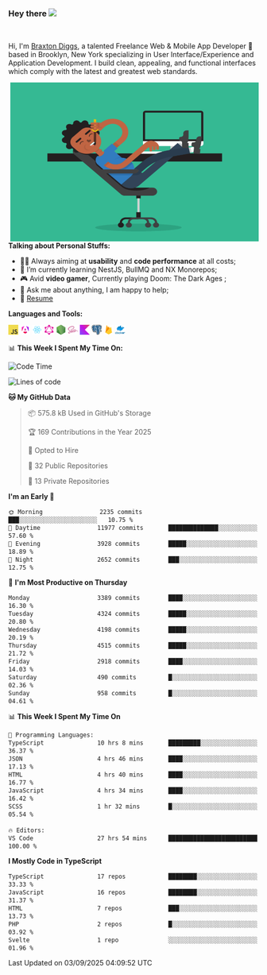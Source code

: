 ### Hey there <img src="https://media.giphy.com/media/hvRJCLFzcasrR4ia7z/giphy.gif" width="25">

<br />

Hi, I'm [Braxton Diggs](https://braxtondiggs.com/), a talented Freelance Web & Mobile App Developer 🚀 based in Brooklyn, New York specializing in User Interface/Experience and Application Development. I build clean, appealing, and functional interfaces which comply with the latest and greatest web standards.

  <img align="right" alt="GIF" src="https://github.com/braxtondiggs/braxtondiggs/blob/master/coder.gif?raw=true" width="500" height="320" />
  
**Talking about Personal Stuffs:**

- 🧑‍💻 Always aiming at **usability** and **code performance** at all costs;
- 🌱 I’m currently learning NestJS, BullMQ and NX Monorepos;
- 🎮 Avid **video gamer**, Currently playing Doom: The Dark Ages
;
- 💬 Ask me about anything, I am happy to help;
- 📝 [Resume](https://braxtondiggs.com/assets/resume/braxton-diggs.pdf)

**Languages and Tools:**  

<code><img height="20" src="https://raw.githubusercontent.com/github/explore/80688e429a7d4ef2fca1e82350fe8e3517d3494d/topics/javascript/javascript.png"></code>
<code><img height="20" src="https://raw.githubusercontent.com/github/explore/80688e429a7d4ef2fca1e82350fe8e3517d3494d/topics/angular/angular.png"></code>
<code><img height="20" src="https://raw.githubusercontent.com/github/explore/80688e429a7d4ef2fca1e82350fe8e3517d3494d/topics/react/react.png"></code>
<code><img height="20" src="https://raw.githubusercontent.com/github/explore/5c058a388828bb5fde0bcafd4bc867b5bb3f26f3/topics/graphql/graphql.png"></code>
<code><img height="20" src="https://raw.githubusercontent.com/github/explore/80688e429a7d4ef2fca1e82350fe8e3517d3494d/topics/nodejs/nodejs.png"></code>
<code><img height="20" src="https://raw.githubusercontent.com/github/explore/80688e429a7d4ef2fca1e82350fe8e3517d3494d/topics/sass/sass.png"></code>
<code><img height="20" src="https://raw.githubusercontent.com/github/explore/80688e429a7d4ef2fca1e82350fe8e3517d3494d/topics/kotlin/kotlin.png"></code>
<code><img height="20" src="https://raw.githubusercontent.com/github/explore/80688e429a7d4ef2fca1e82350fe8e3517d3494d/topics/postgresql/postgresql.png"></code>
<code><img height="20" src="https://raw.githubusercontent.com/github/explore/80688e429a7d4ef2fca1e82350fe8e3517d3494d/topics/firebase/firebase.png"></code>
<code><img height="20" src="https://raw.githubusercontent.com/github/explore/80688e429a7d4ef2fca1e82350fe8e3517d3494d/topics/docker/docker.png"></code>

📊 **This Week I Spent My Time On:**
<!--START_SECTION:waka-->
![Code Time](http://img.shields.io/badge/Code%20Time-6%2C535%20hrs%2015%20mins-blue)

![Lines of code](https://img.shields.io/badge/From%20Hello%20World%20I%27ve%20Written-34.7%20million%20lines%20of%20code-blue)

**🐱 My GitHub Data** 

> 📦 575.8 kB Used in GitHub's Storage 
 > 
> 🏆 169 Contributions in the Year 2025
 > 
> 💼 Opted to Hire
 > 
> 📜 32 Public Repositories 
 > 
> 🔑 13 Private Repositories 
 > 
**I'm an Early 🐤** 

```text
🌞 Morning                2235 commits        ███░░░░░░░░░░░░░░░░░░░░░░   10.75 % 
🌆 Daytime                11977 commits       ██████████████░░░░░░░░░░░   57.60 % 
🌃 Evening                3928 commits        █████░░░░░░░░░░░░░░░░░░░░   18.89 % 
🌙 Night                  2652 commits        ███░░░░░░░░░░░░░░░░░░░░░░   12.75 % 
```
📅 **I'm Most Productive on Thursday** 

```text
Monday                   3389 commits        ████░░░░░░░░░░░░░░░░░░░░░   16.30 % 
Tuesday                  4324 commits        █████░░░░░░░░░░░░░░░░░░░░   20.80 % 
Wednesday                4198 commits        █████░░░░░░░░░░░░░░░░░░░░   20.19 % 
Thursday                 4515 commits        █████░░░░░░░░░░░░░░░░░░░░   21.72 % 
Friday                   2918 commits        ████░░░░░░░░░░░░░░░░░░░░░   14.03 % 
Saturday                 490 commits         █░░░░░░░░░░░░░░░░░░░░░░░░   02.36 % 
Sunday                   958 commits         █░░░░░░░░░░░░░░░░░░░░░░░░   04.61 % 
```


📊 **This Week I Spent My Time On** 

```text
💬 Programming Languages: 
TypeScript               10 hrs 8 mins       █████████░░░░░░░░░░░░░░░░   36.37 % 
JSON                     4 hrs 46 mins       ████░░░░░░░░░░░░░░░░░░░░░   17.13 % 
HTML                     4 hrs 40 mins       ████░░░░░░░░░░░░░░░░░░░░░   16.77 % 
JavaScript               4 hrs 34 mins       ████░░░░░░░░░░░░░░░░░░░░░   16.42 % 
SCSS                     1 hr 32 mins        █░░░░░░░░░░░░░░░░░░░░░░░░   05.54 % 

🔥 Editors: 
VS Code                  27 hrs 54 mins      █████████████████████████   100.00 % 
```

**I Mostly Code in TypeScript** 

```text
TypeScript               17 repos            ████████░░░░░░░░░░░░░░░░░   33.33 % 
JavaScript               16 repos            ████████░░░░░░░░░░░░░░░░░   31.37 % 
HTML                     7 repos             ███░░░░░░░░░░░░░░░░░░░░░░   13.73 % 
PHP                      2 repos             █░░░░░░░░░░░░░░░░░░░░░░░░   03.92 % 
Svelte                   1 repo              ░░░░░░░░░░░░░░░░░░░░░░░░░   01.96 % 
```




 Last Updated on 03/09/2025 04:09:52 UTC
<!--END_SECTION:waka-->
